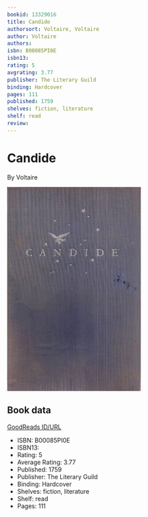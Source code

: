 ```yaml
---
bookid: 13329016
title: Candide
authorsort: Voltaire, Voltaire
author: Voltaire
authors: 
isbn: B00085PI0E
isbn13: 
rating: 5
avgrating: 3.77
publisher: The Literary Guild
binding: Hardcover
pages: 111
published: 1759
shelves: fiction, literature
shelf: read
review: 
---
```


# Candide

By Voltaire

![](../../assets/bookcovers/1325084726l/13329016.jpg)

## Book data

[GoodReads ID/URL](https://www.goodreads.com/book/show/13329016)

- ISBN: B00085PI0E
- ISBN13: 
- Rating: 5
- Average Rating: 3.77
- Published: 1759
- Publisher: The Literary Guild
- Binding: Hardcover
- Shelves: fiction, literature
- Shelf: read
- Pages: 111

